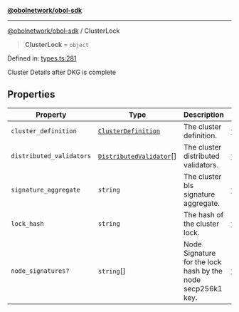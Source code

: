 [**@obolnetwork/obol-sdk**](../index.md)

***

[@obolnetwork/obol-sdk](../index.md) / ClusterLock

> **ClusterLock** = `object`

Defined in: [types.ts:281](https://github.com/ObolNetwork/obol-sdk/blob/920730d3a8bf5554dc69a4ed8703da68e999e989/src/types.ts#L281)

Cluster Details after DKG is complete

## Properties

| Property | Type | Description | Defined in |
| ------ | ------ | ------ | ------ |
| <a id="cluster_definition"></a> `cluster_definition` | [`ClusterDefinition`](../interfaces/ClusterDefinition.md) | The cluster definition. | [types.ts:283](https://github.com/ObolNetwork/obol-sdk/blob/920730d3a8bf5554dc69a4ed8703da68e999e989/src/types.ts#L283) |
| <a id="distributed_validators"></a> `distributed_validators` | [`DistributedValidator`](DistributedValidator.md)[] | The cluster distributed validators. | [types.ts:286](https://github.com/ObolNetwork/obol-sdk/blob/920730d3a8bf5554dc69a4ed8703da68e999e989/src/types.ts#L286) |
| <a id="signature_aggregate"></a> `signature_aggregate` | `string` | The cluster bls signature aggregate. | [types.ts:289](https://github.com/ObolNetwork/obol-sdk/blob/920730d3a8bf5554dc69a4ed8703da68e999e989/src/types.ts#L289) |
| <a id="lock_hash"></a> `lock_hash` | `string` | The hash of the cluster lock. | [types.ts:292](https://github.com/ObolNetwork/obol-sdk/blob/920730d3a8bf5554dc69a4ed8703da68e999e989/src/types.ts#L292) |
| <a id="node_signatures"></a> `node_signatures?` | `string`[] | Node Signature for the lock hash by the node secp256k1 key. | [types.ts:295](https://github.com/ObolNetwork/obol-sdk/blob/920730d3a8bf5554dc69a4ed8703da68e999e989/src/types.ts#L295) |
